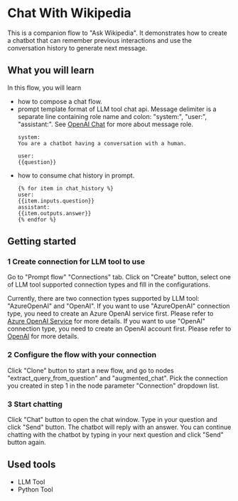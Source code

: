# Chat With Wikipedia

This is a companion flow to "Ask Wikipedia". It demonstrates how to create a chatbot that can remember previous interactions and use the conversation history to generate next message.

## What you will learn

In this flow, you will learn
- how to compose a chat flow.
- prompt template format of LLM tool chat api. Message delimiter is a separate line containing role name and colon: "system:", "user:", "assistant:".
See <a href="https://platform.openai.com/docs/api-reference/chat/create#chat/create-role" target="_blank">OpenAI Chat</a> for more about message role.
    ```jinja
    system:
    You are a chatbot having a conversation with a human.

    user:
    {{question}}
    ```
- how to consume chat history in prompt.
    ```jinja
    {% for item in chat_history %}
    user:
    {{item.inputs.question}}
    assistant:
    {{item.outputs.answer}}
    {% endfor %}
    ```

## Getting started

### 1 Create connection for LLM tool to use
Go to "Prompt flow" "Connections" tab. Click on "Create" button, select one of LLM tool supported connection types and fill in the configurations.

Currently, there are two connection types supported by LLM tool: "AzureOpenAI" and "OpenAI". If you want to use "AzureOpenAI" connection type, you need to create an Azure OpenAI service first. Please refer to [Azure OpenAI Service](https://azure.microsoft.com/en-us/products/cognitive-services/openai-service/) for more details. If you want to use "OpenAI" connection type, you need to create an OpenAI account first. Please refer to [OpenAI](https://platform.openai.com/) for more details.

### 2 Configure the flow with your connection
Click "Clone" button to start a new flow, and go to nodes "extract_query_from_question" and "augmented_chat". Pick the connection you created in step 1 in the node parameter "Connection" dropdown list.

### 3 Start chatting
Click "Chat" button to open the chat window. Type in your question and click "Send" button. The chatbot will reply with an answer. You can continue chatting with the chatbot by typing in your next question and click "Send" button again.

## Used tools
- LLM Tool
- Python Tool
